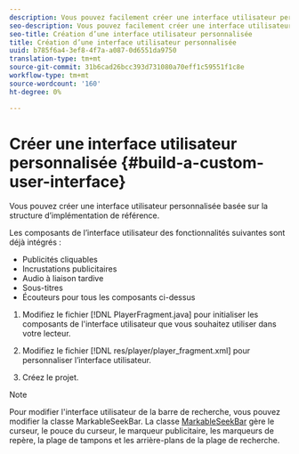 ```yaml
---
description: Vous pouvez facilement créer une interface utilisateur personnalisée basée sur la structure d’implémentation de référence.
seo-description: Vous pouvez facilement créer une interface utilisateur personnalisée basée sur la structure d’implémentation de référence.
seo-title: Création d’une interface utilisateur personnalisée
title: Création d’une interface utilisateur personnalisée
uuid: b785f6a4-3ef8-4f7a-a087-0d6551da9750
translation-type: tm+mt
source-git-commit: 31b6cad26bcc393d731080a70eff1c59551f1c8e
workflow-type: tm+mt
source-wordcount: '160'
ht-degree: 0%

---
```



# Créer une interface utilisateur personnalisée {#build-a-custom-user-interface}

Vous pouvez créer une interface utilisateur personnalisée basée sur la structure d’implémentation de référence.

Les composants de l’interface utilisateur des fonctionnalités suivantes sont déjà intégrés :

* Publicités cliquables
* Incrustations publicitaires
* Audio à liaison tardive
* Sous-titres
* Écouteurs pour tous les composants ci-dessus

1. Modifiez le fichier [!DNL PlayerFragment.java] pour initialiser les composants de l&#39;interface utilisateur que vous souhaitez utiliser dans votre lecteur.

1. Modifiez le fichier [!DNL res/player/player_fragment.xml] pour personnaliser l’interface utilisateur.
1. Créez le projet.

>[!NOTE]
>
>Pour modifier l&#39;interface utilisateur de la barre de recherche, vous pouvez modifier la classe MarkableSeekBar. La classe [MarkableSeekBar](https://help.adobe.com/en_US/primetime/api/reference_implementation/android/javadoc/com/adobe/primetime/reference/ui/player/MarkableSeekBar.html) gère le curseur, le pouce du curseur, le marqueur publicitaire, les marqueurs de repère, la plage de tampons et les arrière-plans de la plage de recherche.